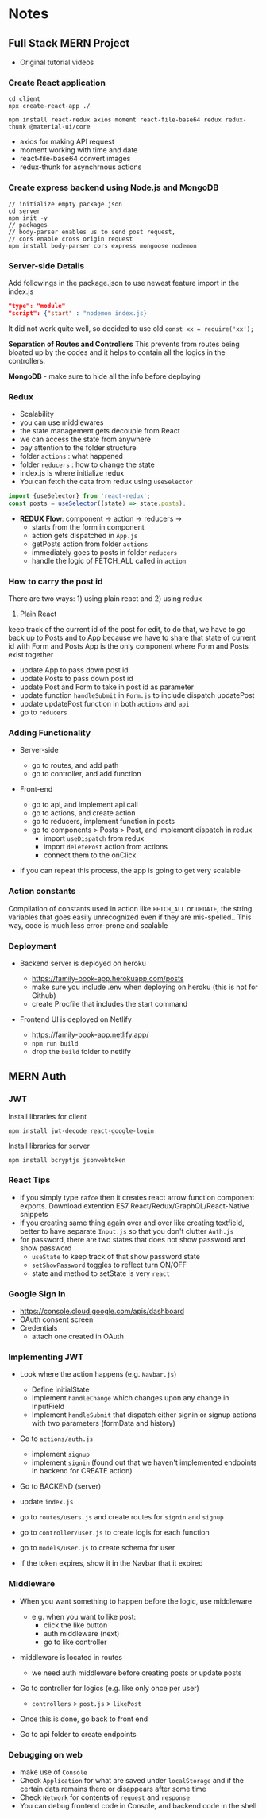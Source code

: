# Notes

## Full Stack MERN Project

- Original tutorial videos
### Create React application

```Shell
cd client
npx create-react-app ./

npm install react-redux axios moment react-file-base64 redux redux-thunk @material-ui/core
```

- axios for making API request
- moment working with time and date
- react-file-base64 convert images
- redux-thunk for asynchrnous actions

### Create express backend using Node.js and MongoDB

```Shell
// initialize empty package.json
cd server
npm init -y 
// packages
// body-parser enables us to send post request,
// cors enable cross origin request
npm install body-parser cors express mongoose nodemon
```

### Server-side Details

Add followings in the package.json to use
newest feature import in the index.js

```JSON
"type": "module"
"script": {"start" : "nodemon index.js}
```

It did not work quite well, so decided to use old `const xx = require('xx');`

**Separation of Routes and Controllers**
This prevents from routes being bloated up by the codes and
it helps to contain all the logics in the controllers.

**MongoDB**
    - make sure to hide all the info before deploying

### Redux

- Scalability
- you can use middlewares
- the state management gets decouple from React
- we can access the state from anywhere
- pay attention to the folder structure
- folder `actions` : what happened
- folder `reducers` : how to change the state
- index.js is where initialize redux
- You can fetch the data from redux using `useSelector`

```javascript
import {useSelector} from 'react-redux';
const posts = useSelector((state) => state.posts);

```

- **REDUX Flow**: component -> action -> reducers ->
  - starts from the form in component
  - action gets dispatched in `App.js`
  - getPosts action from folder `actions`
  - immediately goes to posts in folder `reducers`
  - handle the logic of FETCH_ALL called in `action`

### How to carry the post id

There are two ways: 1) using plain react and 2) using redux

1. Plain React

keep track of the current id of the post for edit, to do that, we have to go back up to Posts and to App because we have to share that state of current id with Form and Posts App is the only component where Form and Posts exist together

- update App to pass down post id
- update Posts to pass down post id
- update Post and Form to take in post id as parameter
- update function `handleSubmit` in `Form.js` to include dispatch updatePost
- update updatePost function in both `actions` and `api`
- go to `reducers`

### Adding Functionality

- Server-side
  - go to routes, and add path
  - go to controller, and add function
- Front-end
  - go to api, and implement api call
  - go to actions, and create action
  - go to reducers, implement function in posts
  - go to components > Posts > Post, and implement dispatch in redux
    - import `useDispatch` from redux
    - import `deletePost` action from actions
    - connect them to the onClick

- if you can repeat this process, the app is going to get very scalable


### Action constants

Compilation of constants used in action like `FETCH_ALL` or `UPDATE`,
the string variables that goes easily unrecognized even if they are mis-spelled..
This way, code is much less error-prone and scalable


### Deployment

- Backend server is deployed on heroku

  - https://family-book-app.herokuapp.com/posts
  - make sure you include .env when deploying on heroku (this is not for Github)
  - create Procfile that includes the start command

- Frontend UI is deployed on Netlify
  - https://family-book-app.netlify.app/
  - `npm run build`
  - drop the `build` folder to netlify


## MERN Auth
### JWT 

Install libraries for client

```Shell
npm install jwt-decode react-google-login
```

Install libraries for server

```Shell
npm install bcryptjs jsonwebtoken
```

### React Tips

- if you simply type `rafce` then it creates react arrow function component exports. Download extention ES7 React/Redux/GraphQL/React-Native snippets
- if you creating same thing again over and over like creating textfield, better to have separate `Input.js` so that you don't clutter `Auth.js`
- for password, there are two states that does not show password and show password
  - `useState` to keep track of that show password state
  - `setShowPassword` toggles to reflect turn ON/OFF
  - state and method to setState is very `react`

### Google Sign In

- https://console.cloud.google.com/apis/dashboard
- OAuth consent screen
- Credentials
  - attach one created in OAuth


### Implementing JWT

- Look where the action happens (e.g. `Navbar.js`)
  - Define initialState
  - Implement `handleChange` which changes upon any change in InputField
  - Implement `handleSubmit` that dispatch either signin or signup actions with two parameters (formData and history)
- Go to `actions/auth.js`
  - implement `signup`
  - implement `signin` (found out that we haven't implemented endpoints in backend for CREATE action)
- Go to BACKEND (server)
- update `index.js`
- go to `routes/users.js` and create routes for `signin` and `signup`
- go to `controller/user.js` to create logis for each function
- go to `models/user.js` to create schema for user

- If the token expires, show it in the Navbar that it expired

### Middleware

- When you want something to happen before the logic, use middleware
  - e.g. when you want to like post:
    - click the like button
    - auth middleware (next)
    - go to like controller

- middleware is located in routes
  - we need auth middleware before creating posts or update posts
- Go to controller for logics (e.g. like only once per user)
  - `controllers` > `post.js` > `likePost`
- Once this is done, go back to front end
- Go to api folder to create endpoints

### Debugging on web

- make use of `Console`
- Check `Application` for what are saved under `localStorage` and if the certain data remains there or disappears after some time
- Check `Network` for contents of `request` and `response`  
- You can debug frontend code in Console, and backend code in the shell

